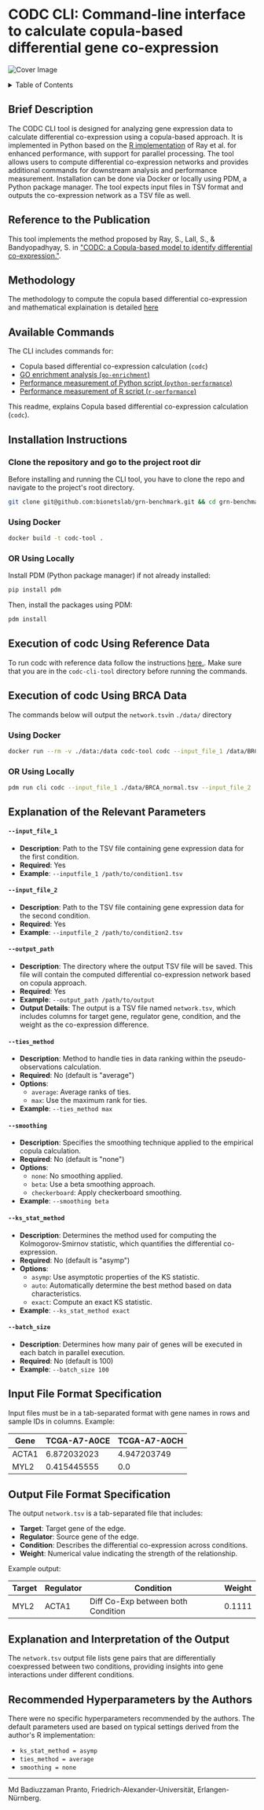# CODC CLI: Command-line interface to calculate copula-based differential gene co-expression

![Cover Image](data/images/cover.png)

<details>
<summary> Table of Contents </summary>

- [Brief Description](#brief-description)
- [Reference to the Publication](#reference-to-the-publication)
- [Methodology](#methodology)
- [Available Commands](#available-commands)
- [Installation Instructions](#installation-instructions)
  - [Using Docker](#using-docker)
  - [Using Locally](#or-using-locally)
- [Execution Of CODC Using Reference Data](#execution-of-codc-using-reference-data)
- [Execution Of CODC Using BRCA Data](#execution-of-codc-using-brca-data)
  - [Using Docker](#using-docker-1)
  - [Using Locally](#or-using-locally-1)
- [Explanation of the Relevant Parameters](#explanation-of-the-relevant-parameters)
- [Input File Format Specification](#input-file-format-specification)
- [Output File Format Specification](#output-file-format-specification)
- [Explanation and Interpretation of the Output](#explanation-and-interpretation-of-the-output)
- [Recommended Hyperparameters by the Authors](#recommended-hyperparameters-by-the-authors)

</details>

## Brief Description
The CODC CLI tool is designed for analyzing gene expression data to calculate differential co-expression using a copula-based approach. It is implemented in Python based on the [R implementation](https://github.com/Snehalikalall/CODC/blob/master/distance_mat_calculation.R) of Ray et al.  for enhanced performance, with support for parallel processing. The tool allows users to compute differential co-expression networks and provides additional commands for downstream analysis and performance measurement. Installation can be done via Docker or locally using PDM, a Python package manager. The tool expects input files in TSV format and outputs the co-expression network as a TSV file as well. 

## Reference to the Publication
This tool implements the method proposed by Ray, S., Lall, S., & Bandyopadhyay, S. in ["CODC: a Copula-based model to identify differential co-expression."](https://doi.org/10.1038/s41540-020-0137-9).

## Methodology
The methodology to compute the copula based differential co-expression and mathematical explaination is detailed [here](downstream-analysis/methodology.md)

## Available Commands
The CLI includes commands for:
- Copula based differential co-expression calculation (`codc`)
- [GO enrichment analysis (`go-enrichment`)](downstream-analysis/go-enrichment.md)
- [Performance measurement of Python script (`python-performance`)](downstream-analysis/performance-measure.md)
- [Performance measurement of R script (`r-performance`)](downstream-analysis/performance-measure.md)

This readme, explains Copula based differential co-expression calculation (`codc`).

## Installation Instructions

### Clone the repository and go to the project root dir

Before installing and running the CLI tool, you have to clone the repo and navigate
to the project's root directory.

```bash
git clone git@github.com:bionetslab/grn-benchmark.git && cd grn-benchmark/src/codc-cli-tool
```

### Using Docker
```bash
docker build -t codc-tool .
```

### OR Using Locally
Install PDM (Python package manager) if not already installed:
```bash
pip install pdm
```
Then, install the packages using PDM:
```bash
pdm install
```

## Execution of codc Using Reference Data

To run codc with reference data follow the instructions [here.](reference-data-commands.md). Make sure that
you are in the `codc-cli-tool` directory before running the commands.

## Execution of codc Using BRCA Data

The commands below will output the `network.tsv`in `./data/` directory

### Using Docker
```bash
docker run --rm -v ./data:/data codc-tool codc --input_file_1 /data/BRCA_normal.tsv --input_file_2 /data/BRCA_tumor.tsv --output_path /data --batch_size 100
```

### OR Using Locally
```bash
pdm run cli codc --input_file_1 ./data/BRCA_normal.tsv --input_file_2 ./data/BRCA_tumor.tsv --output_path ./data --batch_size 100
```

## Explanation of the Relevant Parameters

#### `--input_file_1`
- **Description**: Path to the TSV file containing gene expression data for the first condition.
- **Required**: Yes
- **Example**: `--inputfile_1 /path/to/condition1.tsv`

#### `--input_file_2`
- **Description**: Path to the TSV file containing gene expression data for the second condition.
- **Required**: Yes
- **Example**: `--inputfile_2 /path/to/condition2.tsv`

#### `--output_path`
- **Description**: The directory where the output TSV file will be saved. This file will contain the computed differential co-expression network based on copula approach.
- **Required**: Yes
- **Example**: `--output_path /path/to/output`
- **Output Details**: The output is a TSV file named `network.tsv`, which includes columns for target gene, regulator gene, condition, and the weight as the co-expression difference.

#### `--ties_method`
- **Description**: Method to handle ties in data ranking within the pseudo-observations calculation.
- **Required**: No (default is "average")
- **Options**:
  - `average`: Average ranks of ties.
  - `max`: Use the maximum rank for ties.
- **Example**: `--ties_method max`

#### `--smoothing`
- **Description**: Specifies the smoothing technique applied to the empirical copula calculation.
- **Required**: No (default is "none")
- **Options**:
  - `none`: No smoothing applied.
  - `beta`: Use a beta smoothing approach.
  - `checkerboard`: Apply checkerboard smoothing.
- **Example**: `--smoothing beta`

#### `--ks_stat_method`
- **Description**: Determines the method used for computing the Kolmogorov-Smirnov statistic, which quantifies the differential co-expression.
- **Required**: No (default is "asymp")
- **Options**:
  - `asymp`: Use asymptotic properties of the KS statistic.
  - `auto`: Automatically determine the best method based on data characteristics.
  - `exact`: Compute an exact KS statistic.
- **Example**: `--ks_stat_method exact`

#### `--batch_size`
- **Description**: Determines how many pair of genes will be executed in each batch in parallel execution.
- **Required**: No (default is 100)
- **Example**: `--batch_size 100`

## Input File Format Specification
Input files must be in a tab-separated format with gene names in rows and sample IDs in columns. Example:

| Gene   | TCGA-A7-A0CE    | TCGA-A7-A0CH    |
|--------|-----------------|-----------------|
| ACTA1	| 6.872032023	   | 4.947203749     |
| MYL2	| 0.415445555	   | 0.0             |


## Output File Format Specification
The output `network.tsv` is a tab-separated file that includes:
- **Target**: Target gene of the edge.
- **Regulator**: Source gene of the edge.
- **Condition**: Describes the differential co-expression across conditions.
- **Weight**: Numerical value indicating the strength of the relationship.

Example output:

|  Target   |	Regulator    |  Condition                         |  Weight |
|-----------|--------------|------------------------------------|---------|
|  MYL2    	|ACTA1	       | Diff Co-Exp between both Condition |	0.1111  |


## Explanation and Interpretation of the Output
The `network.tsv` output file lists gene pairs that are differentially coexpressed between two conditions, providing insights into gene interactions under different conditions.

## Recommended Hyperparameters by the Authors
There were no specific hyperparameters recommended by the authors. The default parameters used are based on typical settings derived from the author's R implementation:
- `ks_stat_method = asymp`
- `ties_method = average`
- `smoothing = none`

-------------------------------------------------------

Md Badiuzzaman Pranto, Friedrich-Alexander-Universität, Erlangen-Nürnberg.